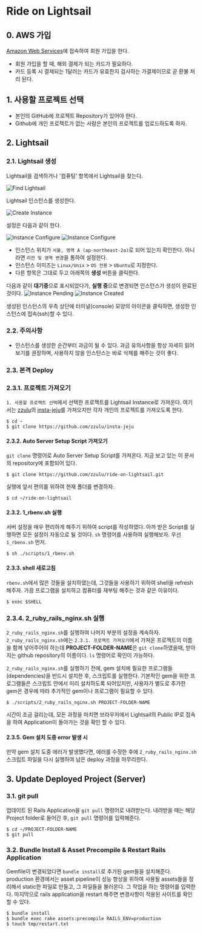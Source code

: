 # Ride on Lightsail

## 0. AWS 가입

[Amazon Web Services](https://aws.amazon.com/ko/)에 접속하여 회원 가입을 한다.
- 회원 가입을 할 때, 해외 결제가 되는 카드가 필요하다.
- 카드 등록 시 결제되는 1달러는 카드가 유효한지 검사하는 가결제이므로 곧 환불 처리 된다.

## 1. 사용할 프로젝트 선택

- 본인의 GitHub에 프로젝트 Repository가 있어야 한다.
- Github에 개인 프로젝트가 없는 사람은 본인의 프로젝트를 업로드하도록 하자.

## 2. Lightsail

### 2.1. Lightsail 생성

Lightsail을 검색하거나 '컴퓨팅' 항목에서 Lightsail을 찾는다.

![Find Lightsail](/images/001.png)

Lightsail 인스턴스를 생성한다.

![Create Instance](/images/002.png)

설정은 다음과 같이 한다.

![Instance Configure](/images/003-1.png)
![Instance Configure](/images/003-2.png)

- 인스턴스 위치가 `서울, 영역 A (ap-northeast-2a)`로 되어 있는지 확인한다. 아니라면 `리전 및 영역 변경`을 통하여 설정한다.
- 인스턴스 이미즈는 `Linux/Unix` > `OS 전용` > `Ubuntu`로 지정한다.
- 다른 항목은 그대로 두고 아래쪽의 **생성** 버튼을 클릭한다.

다음과 같이 **대기중**으로 표시되었다가, **실행 중**으로 변경되면 인스턴스가 생성이 완료된 것이다.
![Instance Pending](/images/004-1.png)
![Instance Created](/images/004-2.png)

생성된 인스턴스의 우측 상단에 터미널(console) 모양의 아이콘을 클릭하면, 생성한 인스턴스에 접속(ssh)할 수 있다.

### 2.2. 주의사항

- 인스턴스를 생성한 순간부터 과금이 될 수 있다. 과금 유의사항을 항상 자세히 읽어보기를 권장하며, 사용하지 않을 인스턴스는 바로 삭제를 해주는 것이 좋다.

### 2.3. 본격 Deploy

### 2.3.1. 프로젝트 가져오기

`1. 사용할 프로젝트 선택`에서 선택한 프로젝트를 Lightsail Instance로 가져온다. 여기서는 [zzulu](https://github.com/zzulu)의 [insta-jeju](https://github.com/zzulu/insta-jeju)를 가져오지만 각자 개인의 프로젝트를 가져오도록 한다.

```console
$ cd ~
$ git clone https://github.com/zzulu/insta-jeju
``` 

#### 2.3.2. Auto Server Setup Script 가져오기

`git clone` 명령어로 Auto Server Setup Script를 가져온다. 지금 보고 있는 이 문서의 repository에 포함되어 있다.

```console
$ git clone https://github.com/zzulu/ride-on-lightsail.git
```

실행에 앞서 편의를 위하여 현재 폴더를 변경하자.

```console
$ cd ~/ride-on-lightsail
```

#### 2.3.2. 1_rbenv.sh 실행

서버 설정을 매우 편리하게 해주기 위하여 script를 작성하였다. 아까 받은 Script를 실행하면 모든 설정이 자동으로 될 것이다. `sh` 명령어를 사용하여 실행해보자. 우선 `1_rbenv.sh` 먼저.

```console
$ sh ./scripts/1_rbenv.sh
```

#### 2.3.3. shell 새로고침

`rbenv.sh`에서 많은 것들을 설치하였는데, 그것들을 사용하기 위하여 shell을 refresh 해주자. 가끔 프로그램을 설치하고 컴퓨터를 재부팅 해주는 것과 같은 이유이다.

```console
$ exec $SHELL
```

### 2.3.4. 2_ruby_rails_nginx.sh 실행

`2_ruby_rails_nginx.sh`를 실행하여 나머지 부분의 설정을 계속하자.
`2_ruby_rails_nginx.sh`에는 `2.3.1. 프로젝트 가져오기`에서 가져온 프로젝트의 이름을 함께 넣어주어야 하는데 **PROJECT-FOLDER-NAME**은 `git clone`하였을때, 받아지는 github repository의 이름이다. `ls` 명령어로 확인이 가능하다.

`2_ruby_rails_nginx.sh`를 실행하기 전에, gem 설치에 필요한 프로그램들(dependencies)을 반드시 설치한 후, 스크립트를 실행한다.
기본적인 gem을 위한 프로그램들은 스크립트 안에서 미리 설치하도록 되어있지만, 사용자가 별도로 추가한 gem은 경우에 따라 추가적인 gem이나 프로그램이 필요할 수 있다. 

```console
$ ./scripts/2_ruby_rails_nginx.sh PROJECT-FOLDER-NAME
```

시간이 조금 걸리는데, 모든 과정을 마치면 브라우저에서 Lightsail의 Public IP로 접속을 하여 Application이 돌아가는 것을 확인 할 수 있다.

#### 2.3.5. Gem 설치 도중 error 발생 시

만약 gem 설치 도중 에러가 발생했다면, 에러를 수정한 후에 `2_ruby_rails_nginx.sh` 스크립트 파일을 다시 실행하여 남은 deploy 과정을 마무리한다.

## 3. Update Deployed Project (Server)

### 3.1. git pull

업데이트 된 Rails Application을 `git pull` 명령어로 내려받는다. 내려받을 때는 해당 Project folder로 들어간 후, `git pull` 명령어를 입력해준다.

```console
$ cd ~/PROJECT-FOLDER-NAME
$ git pull
```

### 3.2. Bundle Install & Asset Precompile & Restart Rails Application

Gemfile이 변경되었다면 `bundle install`로 추가된 gem들을 설치해준다. production 환경에서는 asset pipeline이 성능 향상을 위하여 사용될 assets들을 정리해서 static한 파일로 만들고, 그 파일들을 불러온다. 그 작업을 하는 명령어를 입력한다. 마지막으로 rails application을 restart 해주면 변경사항이 적용된 사이트를 확인 할 수 있다.

```console
$ bundle install
$ bundle exec rake assets:precompile RAILS_ENV=production
$ touch tmp/restart.txt
```
